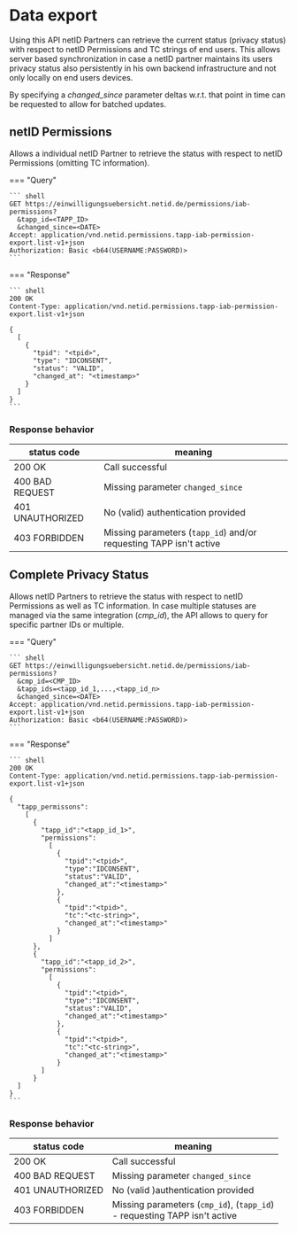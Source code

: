 # Data export

Using this API netID Partners can retrieve the current status (privacy status) with respect to netID Permissions and TC strings of end users. This allows server based synchronization in case a netID partner maintains its users privacy status also persistently in his own backend infrastructure and not only locally on end users devices.

By specifying a *changed_since* parameter deltas w.r.t. that point in time can be requested to allow for batched updates.

## netID Permissions

Allows a individual netID Partner to retrieve the status with respect to netID Permissions (omitting TC information).

=== "Query"

    ``` shell
    GET https://einwilligungsuebersicht.netid.de/permissions/iab-permissions?
      &tapp_id=<TAPP_ID>
      &changed_since=<DATE>
    Accept: application/vnd.netid.permissions.tapp-iab-permission-export.list-v1+json
    Authorization: Basic <b64(USERNAME:PASSWORD)>
    ```

=== "Response"

    ``` shell
    200 OK
    Content-Type: application/vnd.netid.permissions.tapp-iab-permission-export.list-v1+json

    {
      [
        {
          "tpid": "<tpid>",
          "type": "IDCONSENT",
          "status": "VALID",
          "changed_at": "<timestamp>"
        }
      ]
    }
    ```

### Response behavior

| status code | meaning |
| ----------- | ----------- |
| 200 OK | Call successful |
| 400 BAD REQUEST | Missing parameter `changed_since` |
| 401 UNAUTHORIZED | No (valid) authentication provided |
| 403 FORBIDDEN | Missing parameters (`tapp_id`) and/or requesting TAPP isn't active |

## Complete Privacy Status

Allows netID Partners to retrieve the status with respect to netID Permissions as well as TC information. In case multiple statuses are managed via the same integration (*cmp_id*), the API allows to query for specific partner IDs or multiple.

=== "Query"

    ``` shell
    GET https://einwilligungsuebersicht.netid.de/permissions/iab-permissions?
      &cmp_id=<CMP_ID>
      &tapp_ids=<tapp_id_1,...,<tapp_id_n>
      &changed_since=<DATE>
    Accept: application/vnd.netid.permissions.tapp-iab-permission-export.list-v1+json
    Authorization: Basic <b64(USERNAME:PASSWORD)>
    ```

=== "Response"

    ``` shell
    200 OK
    Content-Type: application/vnd.netid.permissions.tapp-iab-permission-export.list-v1+json

    {
      "tapp_permissons":
        [
          {
            "tapp_id":"<tapp_id_1>",
            "permissions":
              [
                {
                  "tpid":"<tpid>",
                  "type":"IDCONSENT",
                  "status":"VALID",
                  "changed_at":"<timestamp>"
                },
                {
                  "tpid":"<tpid>",
                  "tc":"<tc-string>",
                  "changed_at":"<timestamp>"
                }
              ]
          },
          {
            "tapp_id":"<tapp_id_2>",
            "permissions":
              [
                {
                  "tpid":"<tpid>",
                  "type":"IDCONSENT",
                  "status":"VALID",
                  "changed_at":"<timestamp>"
                },
                {
                  "tpid":"<tpid>",
                  "tc":"<tc-string>",
                  "changed_at":"<timestamp>"
                }
            ]
          }
      ]
    }
    ```

### Response behavior

| status code | meaning |
| ----------- | ----------- |
| 200 OK | Call successful |
| 400 BAD REQUEST | Missing parameter `changed_since` |
| 401 UNAUTHORIZED | No (valid )authentication provided |
| 403 FORBIDDEN | Missing parameters (`cmp_id`), (`tapp_id`) <br> - requesting TAPP isn't active |